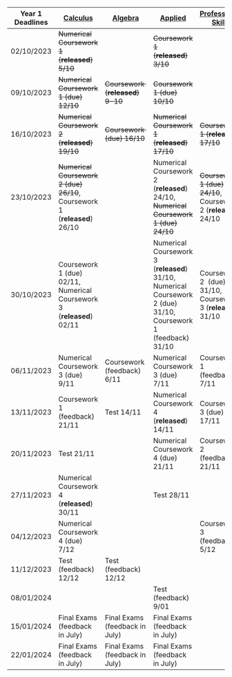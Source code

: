 | Year 1 Deadlines | [Calculus](MTH1002%20Calculus)                                                           | [Algebra](MTH1001%20Algebra)                        | [Applied](PHY1002%20Geometrical%20Optics,%20Waves,%20and%20Mechanics)                                                                                                    | [Professional Skills](MTH1007%20Professional%20Skills%20and%20Group%20Study)                                      | [Computer Algebra](MTH1006%20Computer%20Algebra%20and%20Technical%20Computing)              |
| ---------------- | ------------------------------------------------------------------ | ------------------------------ | ---------------------------------------------------------------------------------------------------------- | -------------------------------------------------------- | ----------------------------- |
| 02/10/2023       | ~~Numerical Coursework 1 (**released**) 5/10~~                             |                                | ~~Coursework 1 (**released**) 3/10~~                                                                               |                                                          |                               |
| 09/10/2023       | ~~Numerical Coursework 1 (due) 12/10~~                                 | ~~Coursework  (**released**) 9-10~~    | ~~Coursework 1 (due) 10/10~~                                                                                   |                                                          |                               |
| 16/10/2023       | ~~Numerical Coursework 2 (**released**) 19/10~~                            | ~~Coursework  (due) 16/10~~        | ~~Numerical Coursework 1 (**released**) 17/10~~                                                                    | ~~Coursework 1 (**released**) 17/10~~                            |                               |
| 23/10/2023       | ~~Numerical Coursework 2 (due) 26/10~~, Coursework 1 (**released**) 26/10  |                                | Numerical Coursework 2 (**released**) 24/10, ~~Numerical Coursework 1 (due) 24/10~~                                | ~~Coursework 1 (due) 24/10~~, Coursework 2 (**released**) 24/10  | Coursework 1 (**released**) 24/10 |
| 30/10/2023       | Coursework 1 (due) 02/11, Numerical Coursework 3 (**released**)  02/11 |                                | Numerical Coursework 3 (**released**) 31/10, Numerical Coursework 2 (due) 31/10, Coursework 1 (feedback) 31/10 | Coursework 2  (due) 31/10, Coursework 3 (**released**) 31/10 |                               |
| 06/11/2023       | Numerical Coursework 3 (due) 9/11                                  | Coursework  (feedback) 6/11    | Numerical Coursework 3 (due) 7/11                                                                          | Coursework 1 (feedback) 7/11                             | Coursework 1 (due) 10/11      |
| 13/11/2023       | Coursework 1 (feedback) 21/11                                      | Test 14/11                     | Numerical Coursework 4 (**released**) 14/11                                                                    | Coursework 3 (due) 17/11                                 |                               |
| 20/11/2023       | Test 21/11                                                         |                                | Numerical Coursework 4 (due) 21/11                                                                         | Coursework 2 (feedback) 21/11                            |                               |
| 27/11/2023       | Numerical Coursework 4 (**released**) 30/11                            |                                | Test 28/11                                                                                                 |                                                          | Coursework 1 (feedback) 6/12  |
| 04/12/2023       | Numerical Coursework 4 (due) 7/12                                  |                                |                                                                                                            | Coursework 3 (feedback) 5/12                             | Logbook (due) 8/12            |
| 11/12/2023       | Test (feedback) 12/12                                              | Test (feedback) 12/12          |                                                                                                            |                                                          | Test 12/12                    |
| 08/01/2024       |                                                                    |                                | Test (feedback) 9/01                                                                                       |                                                          |                               |
| 15/01/2024       | Final Exams (feedback in July)                                     | Final Exams (feedback in July) | Final Exams (feedback in July)                                                                             |                                                          | Logbook (feedback) 24/01      |
| 22/01/2024       | Final Exams (feedback in July)                                     | Final Exams (feedback in July) | Final Exams (feedback in July)                                                                             |                                                          | Test (feedback) 23/01         |

